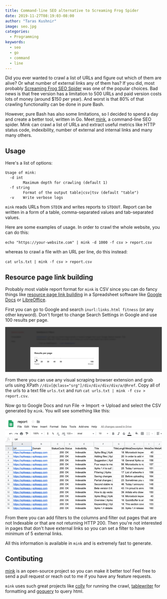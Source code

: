 ```yaml
---
title: Command-line SEO alternative to Screaming Frog Spider
date: 2019-11-27T08:19:03-08:00
author: "Taras Kushnir"
image: seo.jpg
categories:
  - Programming
keywords:
  - seo
  - go
  - command
  - line
---
```


Did you ever wanted to crawl a list of URLs and figure out which of them are alive? Or what number of external links any of them has? If you did, most probably [Screaming Frog SEO Spider](https://www.screamingfrog.co.uk/seo-spider/) was one of the popular choices. Bad news is that free version has a limitation to 500 URLs and paid version costs lots of money (around $150 per year). And worst is that 80% of that crawling functionality can be done in pure Bash.

<!--more-->

However, pure Bash has also some limitations, so I decided to spend a day and create a better tool, written in Go. Meet [mink](https://github.com/ribtoks/mink), a command-line SEO spider. Mink can crawl a list of URLs and extract useful metrics like HTTP status code, indexibility, number of external and internal links and many many others.

## Usage

Here's a list of options:

```
Usage of mink:
  -d int
    	Maximum depth for crawling (default 1)
  -f string
    	Format of the output table|csv|tsv (default "table")
  -v	Write verbose logs
```

`mink` reads URLs from `STDIN` and writes reports to `STDOUT`. Report can be written in a form of a table, comma-separated values and tab-separated values.

Here are some examples of usage. In order to crawl the whole website, you can do this:

`echo "https://your-website.com" | mink -d 1000 -f csv > report.csv`

whereas to crawl a file with an URL per line, do this instead:

`cat urls.txt | mink -f csv > report.csv`

## Resource page link building

Probably most viable report format for `mink` is CSV since you can do fancy things like [resource page link building](https://www.youtube.com/watch?v=8f4YTubL6cM) in a Spreadsheet software like [Google Docs](https://docs.google.com/) or [LibreOffice](https://www.libreoffice.org/).

First you can go to Google and search `inurl:links.html fitness` (or any other keyword). Don't forget to change Search Settings in Google and use 100 results per page. 

![Google search settings](/img/google-search-settings.png)

From there you can use any visual scraping browser extension and grab urls using XPath `//div[@class="srg"]/div/div/div/div/a/@href`. Copy all of the urls to a text file `urls.txt` and run `cat urls.txt | mink -f csv > report.csv`.

Now go to Google Docs and run File -> Import -> Upload and select the CSV generated by `mink`. You will see something like this:

![Google Sheets report](/img/google-sheets-report.png)

From there you can add filters to the columns and filter out pages that are not Indexable or that are not returning HTTP 200. Then you're not interested in pages that don't have external links so you can set a filter to have minimum of 5 external links.

All this information is available in `mink` and is extremely fast to generate.

## Contibuting

[mink](https://github.com/ribtoks/mink) is an open-source project so you can make it better too! Feel free to send a pull request or reach out to me if you have any feature requests.

`mink` uses such great projects like [colly](https://github.com/gocolly/colly) for running the crawl, [tablewriter](github.com/olekukonko/tablewriter) for formatting and [goquery](github.com/PuerkitoBio/goquery) to query html.

